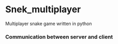 # Snek_multiplayer
Multiplayer snake game written in python

### Communication between server and client